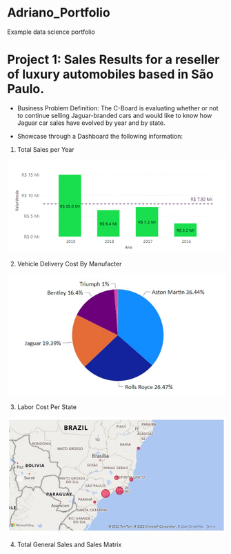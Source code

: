 # Adriano_Portfolio
Example data science portfolio
# Project 1: Sales Results for a reseller of luxury automobiles based in São Paulo.
- Business Problem Definition: The C-Board is evaluating whether or not to continue selling Jaguar-branded cars and would like to know how Jaguar car sales have evolved by year and by state.


- Showcase through a Dashboard the following information:


1. Total Sales per Year
 
![Total Sales per Year](https://github.com/AdrianoGilbert/Adriano_Portfolio/blob/main/Images/SalesYY.jpeg)

2. Vehicle Delivery Cost By Manufacter

![](https://github.com/AdrianoGilbert/Adriano_Portfolio/blob/main/Images/custoEntregaFabricante.jpg)

3. Labor Cost Per State

![](https://github.com/AdrianoGilbert/Adriano_Portfolio/blob/main/Images/custoMaoObraEstados.jpg)

4. Total General Sales and Sales Matrix


